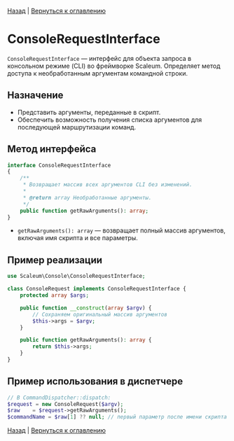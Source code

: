 [Назад](../application.md) | [Вернуться к оглавлению](../../../index.md)
# ConsoleRequestInterface

`ConsoleRequestInterface` — интерфейс для объекта запроса в консольном режиме (CLI) во фреймворке Scaleum. Определяет метод доступа к необработанным аргументам командной строки.

## Назначение

- Представить аргументы, переданные в скрипт.
- Обеспечить возможность получения списка аргументов для последующей маршрутизации команд.

## Метод интерфейса

```php
interface ConsoleRequestInterface
{
    /**
     * Возвращает массив всех аргументов CLI без изменений.
     *
     * @return array Необработанные аргументы.
     */
    public function getRawArguments(): array;
}
```

- `getRawArguments(): array` — возвращает полный массив аргументов, включая имя скрипта и все параметры.

## Пример реализации

```php
use Scaleum\Console\ConsoleRequestInterface;

class ConsoleRequest implements ConsoleRequestInterface {
    protected array $args;

    public function __construct(array $argv) {
        // Сохраняем оригинальный массив аргументов
        $this->args = $argv;
    }

    public function getRawArguments(): array {
        return $this->args;
    }
}
```

## Пример использования в диспетчере

```php
// В CommandDispatcher::dispatch:
$request = new ConsoleRequest($argv);
$raw    = $request->getRawArguments();
$commandName = $raw[1] ?? null; // первый параметр после имени скрипта
```

[Назад](../application.md) | [Вернуться к оглавлению](../../../index.md)

